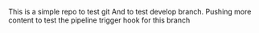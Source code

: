 This is a simple repo to test git
And to test develop branch.
Pushing more content to test the pipeline trigger hook for this branch
